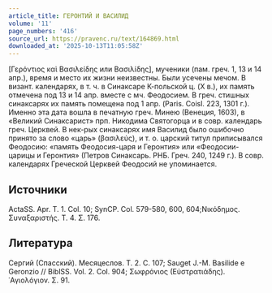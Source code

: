 ```yaml
---
article_title: ГЕРОНТИЙ И ВАСИЛИД
volume: '11'
page_numbers: '416'
source_url: https://pravenc.ru/text/164869.html
downloaded_at: '2025-10-13T11:05:58Z'
---
```


[Γερόντιος καὶ Βασιλείδης или Βασιλίδης], мученики (пам. греч. 1, 13 и 14 апр.), время и место их жизни неизвестны. Были усечены мечом. В визант. календарях, в т. ч. в Синаксаре К-польской ц. (X в.), их память отмечена под 13 и 14 апр. вместе с мч. Феодосием. В греч. стишных синаксарях их память помещена под 1 апр. (Paris. Coisl. 223, 1301 г.). Именно эта дата вошла в печатную греч. Минею (Венеция, 1603), в «Великий Синаксарист» прп. Никодима Святогорца и в совр. календарь греч. Церквей. В нек-рых синаксарях имя Василид было ошибочно принято за слово «царь» (βασιλεύς), и т. о. царский титул приписывался Феодосию: «память Феодосия-царя и Геронтия» или «Феодосии-царицы и Геронтия» (Петров Синаксарь. РНБ. Греч. 240, 1249 г.). В совр. календарях Греческой Церквей Феодосий не упоминается.

## Источники

ActaSS. Apr. T. 1. Col. 10; SynCP. Col. 579-580, 600, 604;Νικόδημος. Συναξαριστής. Τ. 4. Σ. 176.

## Литература

Сергий (Спасский). Месяцеслов. Т. 2. С. 107; Sauget J.-M. Basilide e Geronzio // BiblSS. Vol. 2. Col. 904; Σωφρόνιος (Εὐστρατιάδης). ῾Αγιολόγιον. Σ. 91.
